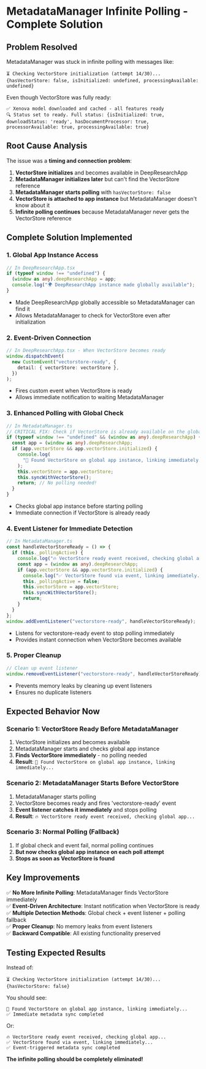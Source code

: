 # MetadataManager Infinite Polling - Complete Solution

## **Problem Resolved**

MetadataManager was stuck in infinite polling with messages like:

```
⏳ Checking VectorStore initialization (attempt 14/30)... {hasVectorStore: false, isInitialized: undefined, processingAvailable: undefined}
```

Even though VectorStore was fully ready:

```
✅ Xenova model downloaded and cached - all features ready
🔍 Status set to ready. Full status: {isInitialized: true, downloadStatus: 'ready', hasDocumentProcessor: true, processorAvailable: true, processingAvailable: true}
```

## **Root Cause Analysis**

The issue was a **timing and connection problem**:

1. **VectorStore initializes** and becomes available in DeepResearchApp
2. **MetadataManager initializes later** but can't find the VectorStore reference
3. **MetadataManager starts polling** with `hasVectorStore: false`
4. **VectorStore is attached to app instance** but MetadataManager doesn't know about it
5. **Infinite polling continues** because MetadataManager never gets the VectorStore reference

## **Complete Solution Implemented**

### **1. Global App Instance Access**

```typescript
// In DeepResearchApp.tsx
if (typeof window !== "undefined") {
  (window as any).deepResearchApp = app;
  console.log("🌍 DeepResearchApp instance made globally available");
}
```

- Made DeepResearchApp globally accessible so MetadataManager can find it
- Allows MetadataManager to check for VectorStore even after initialization

### **2. Event-Driven Connection**

```typescript
// In DeepResearchApp.tsx - When VectorStore becomes ready
window.dispatchEvent(
  new CustomEvent("vectorstore-ready", {
    detail: { vectorStore: vectorStore },
  })
);
```

- Fires custom event when VectorStore is ready
- Allows immediate notification to waiting MetadataManager

### **3. Enhanced Polling with Global Check**

```typescript
// In MetadataManager.ts
// CRITICAL FIX: Check if VectorStore is already available on the global app instance
if (typeof window !== "undefined" && (window as any).deepResearchApp) {
  const app = (window as any).deepResearchApp;
  if (app.vectorStore && app.vectorStore.initialized) {
    console.log(
      "🔗 Found VectorStore on global app instance, linking immediately..."
    );
    this.vectorStore = app.vectorStore;
    this.syncWithVectorStore();
    return; // No polling needed!
  }
}
```

- Checks global app instance before starting polling
- Immediate connection if VectorStore is already ready

### **4. Event Listener for Immediate Detection**

```typescript
// In MetadataManager.ts
const handleVectorStoreReady = () => {
  if (this._pollingActive) {
    console.log("🔥 VectorStore ready event received, checking global app...");
    const app = (window as any).deepResearchApp;
    if (app.vectorStore && app.vectorStore.initialized) {
      console.log("✅ VectorStore found via event, linking immediately...");
      this._pollingActive = false;
      this.vectorStore = app.vectorStore;
      this.syncWithVectorStore();
      return;
    }
  }
};
window.addEventListener("vectorstore-ready", handleVectorStoreReady);
```

- Listens for vectorstore-ready event to stop polling immediately
- Provides instant connection when VectorStore becomes available

### **5. Proper Cleanup**

```typescript
// Clean up event listener
window.removeEventListener("vectorstore-ready", handleVectorStoreReady);
```

- Prevents memory leaks by cleaning up event listeners
- Ensures no duplicate listeners

## **Expected Behavior Now**

### **Scenario 1: VectorStore Ready Before MetadataManager**

1. VectorStore initializes and becomes available
2. MetadataManager starts and checks global app instance
3. **Finds VectorStore immediately** - no polling needed
4. **Result**: `🔗 Found VectorStore on global app instance, linking immediately...`

### **Scenario 2: MetadataManager Starts Before VectorStore**

1. MetadataManager starts polling
2. VectorStore becomes ready and fires 'vectorstore-ready' event
3. **Event listener catches it immediately** and stops polling
4. **Result**: `🔥 VectorStore ready event received, checking global app...`

### **Scenario 3: Normal Polling (Fallback)**

1. If global check and event fail, normal polling continues
2. **But now checks global app instance on each poll attempt**
3. **Stops as soon as VectorStore is found**

## **Key Improvements**

✅ **No More Infinite Polling**: MetadataManager finds VectorStore immediately  
✅ **Event-Driven Architecture**: Instant notification when VectorStore is ready  
✅ **Multiple Detection Methods**: Global check + event listener + polling fallback  
✅ **Proper Cleanup**: No memory leaks from event listeners  
✅ **Backward Compatible**: All existing functionality preserved

## **Testing Expected Results**

Instead of:

```
⏳ Checking VectorStore initialization (attempt 14/30)... {hasVectorStore: false}
```

You should see:

```
🔗 Found VectorStore on global app instance, linking immediately...
✅ Immediate metadata sync completed
```

Or:

```
🔥 VectorStore ready event received, checking global app...
✅ VectorStore found via event, linking immediately...
✅ Event-triggered metadata sync completed
```

**The infinite polling should be completely eliminated!**
